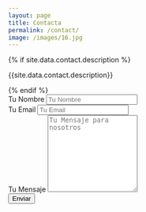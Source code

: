 ```yaml
---
layout: page
title: Contacta
permalink: /contact/
image: /images/16.jpg
---
```

<div class="form-box">
  <div class="contact-head">
    {% if site.data.contact.description %}
      <p class="contact-description">{{site.data.contact.description}}</p>
    {% endif %}
  </div>
  <form class="form" action="{% if site.data.contact.email %}https://formspree.io/f/{{site.data.contact.email}}{% else %}#{% endif %}" method="POST">
    <div class="form__group">
      <label class="form__label screen-reader-text" for="form-name">Tu Nombre</label>
      <input class="form__input" id="form-name" type="text" name="name" placeholder="Tu Nombre" required>
    </div>
    <div class="form__group">
      <label class="form__label screen-reader-text" for="form-email">Tu Email</label>
      <input class="form__input" id="form-email" type="email" name="_replyto" placeholder="Tu Email" required>
    </div>
    <div class="form__group">
      <label class="form__label screen-reader-text" for="form-text">Tu Mensaje</label>
      <textarea class="form__input" id="form-text" name="text" rows="10" placeholder="Tu Mensaje para nosotros" required></textarea>
    </div>
    <div class="form__group">
      <button class="button button--primary" type="submit">Enviar</button>
    </div>
  </form>
</div>